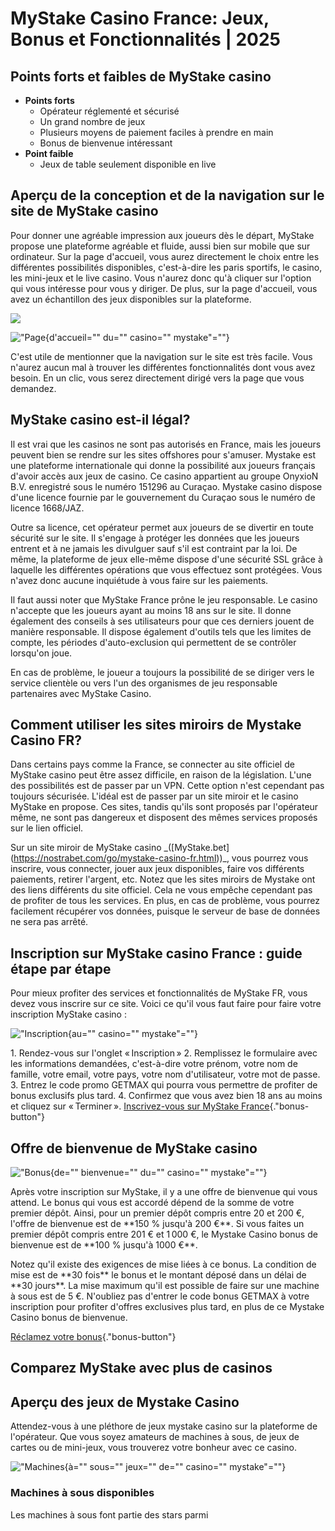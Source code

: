 # MyStake Casino France: Jeux, Bonus et Fonctionnalités \| 2025

## Points forts et faibles de MyStake casino

-   **Points forts**
    -   Opérateur réglementé et sécurisé
    -   Un grand nombre de jeux
    -   Plusieurs moyens de paiement faciles à prendre en main
    -   Bonus de bienvenue intéressant
-   **Point faible**
    -   Jeux de table seulement disponible en live

## Aperçu de la conception et de la navigation sur le site de MyStake casino

Pour donner une agréable impression aux joueurs dès le départ, MyStake
propose une plateforme agréable et fluide, aussi bien sur mobile que sur
ordinateur. Sur la page d\'accueil, vous aurez directement le choix
entre les différentes possibilités disponibles, c\'est-à-dire les paris
sportifs, le casino, les mini-jeux et le live casino. Vous n\'aurez donc
qu\'à cliquer sur l\'option qui vous intéresse pour vous y diriger. De
plus, sur la page d\'accueil, vous avez un échantillon des jeux
disponibles sur la plateforme.

[![](https://i.imgur.com/JJwkDm3.png)](https://traff.sbs/frcas)

!["Page](\%22https://nostrabet.com/static/uploads/mystake-casino-homepage-fr.png\%22){d'accueil=""
du="" casino="" mystake"=""}

C\'est utile de mentionner que la navigation sur le site est très
facile. Vous n\'aurez aucun mal à trouver les différentes
fonctionnalités dont vous avez besoin. En un clic, vous serez
directement dirigé vers la page que vous demandez.

## MyStake casino est-il légal?

Il est vrai que les casinos ne sont pas autorisés en France, mais les
joueurs peuvent bien se rendre sur les sites offshores pour s\'amuser.
Mystake est une plateforme internationale qui donne la possibilité aux
joueurs français d\'avoir accès aux jeux de casino. Ce casino appartient
au groupe OnyxioN B.V. enregistré sous le numéro 151296 au Curaçao.
Mystake casino dispose d\'une licence fournie par le gouvernement du
Curaçao sous le numéro de licence 1668/JAZ.

Outre sa licence, cet opérateur permet aux joueurs de se divertir en
toute sécurité sur le site. Il s\'engage à protéger les données que les
joueurs entrent et à ne jamais les divulguer sauf s\'il est contraint
par la loi. De même, la plateforme de jeux elle-même dispose d\'une
sécurité SSL grâce à laquelle les différentes opérations que vous
effectuez sont protégées. Vous n\'avez donc aucune inquiétude à vous
faire sur les paiements.

Il faut aussi noter que MyStake France prône le jeu responsable. Le
casino n\'accepte que les joueurs ayant au moins 18 ans sur le site. Il
donne également des conseils à ses utilisateurs pour que ces derniers
jouent de manière responsable. Il dispose également d\'outils tels que
les limites de compte, les périodes d\'auto-exclusion qui permettent de
se contrôler lorsqu\'on joue.

En cas de problème, le joueur a toujours la possibilité de se diriger
vers le service clientèle ou vers l\'un des organismes de jeu
responsable partenaires avec MyStake Casino.

## Comment utiliser les sites miroirs de Mystake Casino FR?

Dans certains pays comme la France, se connecter au site officiel de
MyStake casino peut être assez difficile, en raison de la législation.
L\'une des possibilités est de passer par un VPN. Cette option n\'est
cependant pas toujours sécurisée. L\'idéal est de passer par un site
miroir et le casino MyStake en propose. Ces sites, tandis qu\'ils sont
proposés par l\'opérateur même, ne sont pas dangereux et disposent des
mêmes services proposés sur le lien officiel.

Sur un site miroir de MyStake casino
\_(\[MyStake.bet\](https://nostrabet.com/go/mystake-casino-fr.html))\_,
vous pourrez vous inscrire, vous connecter, jouer aux jeux disponibles,
faire vos différents paiements, retirer l\'argent, etc. Notez que les
sites miroirs de Mystake ont des liens différents du site officiel. Cela
ne vous empêche cependant pas de profiter de tous les services. En plus,
en cas de problème, vous pourrez facilement récupérer vos données,
puisque le serveur de base de données ne sera pas arrêté.

## Inscription sur MyStake casino France : guide étape par étape

Pour mieux profiter des services et fonctionnalités de MyStake FR, vous
devez vous inscrire sur ce site. Voici ce qu\'il vous faut faire pour
faire votre inscription MyStake casino :

!["Inscription](\%22https://nostrabet.com/static/uploads/mystake-casino-registration-fr.png\%22){au=""
casino="" mystake"=""}

1\. Rendez-vous sur l\'onglet « Inscription » 2. Remplissez le
formulaire avec les informations demandées, c\'est-à-dire votre prénom,
votre nom de famille, votre email, votre pays, votre nom d\'utilisateur,
votre mot de passe. 3. Entrez le code promo GETMAX qui pourra vous
permettre de profiter de bonus exclusifs plus tard. 4. Confirmez que
vous avez bien 18 ans au moins et cliquez sur « Terminer ».
[Inscrivez-vous sur MyStake
France](\%22https://nostrabet.com/go/mystake-casino-fr.html?trackid=NB-REVCAS-FR\%22){."bonus-button"}

## Offre de bienvenue de MyStake casino

!["Bonus](\%22https://nostrabet.com/static/uploads/mystake-casino-welcome-bonus-fr.png\%22){de=""
bienvenue="" du="" casino="" mystake"=""}

Après votre inscription sur MyStake, il y a une offre de bienvenue qui
vous attend. Le bonus qui vous est accordé dépend de la somme de votre
premier dépôt. Ainsi, pour un premier dépôt compris entre 20 et 200 €,
l\'offre de bienvenue est de \*\*150 % jusqu\'à 200 €\*\*. Si vous
faites un premier dépôt compris entre 201 € et 1 000 €, le Mystake
Casino bonus de bienvenue est de \*\*100 % jusqu\'à 1000 €\*\*.

Notez qu\'il existe des exigences de mise liées à ce bonus. La condition
de mise est de \*\*30 fois\*\* le bonus et le montant déposé dans un
délai de \*\*30 jours\*\*. La mise maximum qu\'il est possible de faire
sur une machine à sous est de 5 €. N\'oubliez pas d\'entrer le code
bonus GETMAX à votre inscription pour profiter d\'offres exclusives plus
tard, en plus de ce Mystake Casino bonus de bienvenue.

[Réclamez votre
bonus](\%22https://nostrabet.com/go/mystake-casino-fr.html?trackid=NB-REVCAS-FR\%22){."bonus-button"}

## Comparez MyStake avec plus de casinos

## Aperçu des jeux de Mystake Casino

Attendez-vous à une pléthore de jeux mystake casino sur la plateforme de
l\'opérateur. Que vous soyez amateurs de machines à sous, de jeux de
cartes ou de mini-jeux, vous trouverez votre bonheur avec ce casino.

!["Machines](\%22https://nostrabet.com/static/uploads/mystake-casino-games-slots-fr.png\%22){à=""
sous="" jeux="" de="" casino="" mystake"=""}

### Machines à sous disponibles

Les machines à sous font partie des stars parmi

